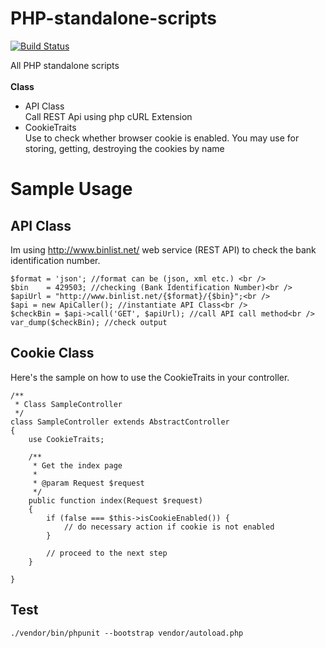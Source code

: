 PHP-standalone-scripts
======================
[![Build Status](https://travis-ci.org/resourcemode/PHP-standalone-scripts.svg?branch=master)](https://travis-ci.org/resourcemode/PHP-standalone-scripts)

All PHP standalone scripts
    <br/><br/>
    <strong>Class</strong>
    <ul>
      <li>API Class</li>
         Call REST Api using php cURL Extension
       <li>CookieTraits </li>
         Use to check whether browser cookie is enabled. You may use for storing, getting, destroying the cookies by name
    </ul>
    
Sample Usage
======================
API Class
--------
Im using http://www.binlist.net/ web service (REST API) to check the bank identification number.

    $format = 'json'; //format can be (json, xml etc.) <br />
    $bin    = 429503; //checking (Bank Identification Number)<br />
    $apiUrl = "http://www.binlist.net/{$format}/{$bin}";<br />
    $api = new ApiCaller(); //instantiate API Class<br />
    $checkBin = $api->call('GET', $apiUrl); //call API call method<br />
    var_dump($checkBin); //check output


Cookie Class
----------
Here's the sample on how to use the CookieTraits in your controller. 

    /**
     * Class SampleController
     */
    class SampleController extends AbstractController
    {
        use CookieTraits;
    
        /**
         * Get the index page
         *
         * @param Request $request
         */
        public function index(Request $request)
        {
            if (false === $this->isCookieEnabled()) {
                // do necessary action if cookie is not enabled
            }
            
            // proceed to the next step
        }
        
    }

Test
------
    ./vendor/bin/phpunit --bootstrap vendor/autoload.php
